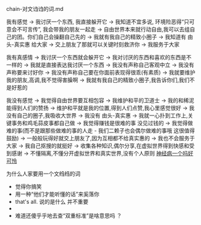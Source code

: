 
chain-对文诌诌的词.md

我有感觉 -> 我讨厌一个东西, 我直接躲开它 -> 我知道不宜多说, 环境险恶得“只可意会不可言传”, 我会带我的朋友一起走 -> 自由世界本来就行动自由,我可以去组自己的团。你们自己会操翻自己先的 -> 我就有我自己的精致小圈子 -> 我知道有 由头-真实惠 给大家 -> 交上朋友了那就可以关键时刻救济你 -> 我服务于大家

我有真感情 -> 我讨厌一个东西就会躲开它 -> 我对讨厌的东西和喜欢的东西是不一样的 -> 我就是直接表达我讨厌一个东西 -> 我没有声称自己客观中立 -> 我没有声称要来讨好你 -> 我没有声称自己要在你面前表现得很乖(有素质) -> 我就要维护我的朋友,高调,我不觉得害臊啊 -> 我就有我自己的精致小圈子,我告诉你们,我们不是好惹的

我没有感觉 -> 我觉得自由世界要互相包容 -> 我维护和平的卫道士 -> 我的和稀泥能得到人们的赞扬 -> 维护和平就是我的位置,得到人们点赞,我心里感觉很好 -> 我没有自己的圈子,我吸收大世界 -> 我没有 由头-真实惠 -> 我就一心扑到工作上,关键事务和鸡毛蒜皮事都自己做 -> 我觉得赚钱是很难的事 没见过钱的 -> 我觉得做难的事(而不是跟那些做难的事的人走 - 我们二赖子也会偶尔做难的事哦 这很值得鼓励) -> 一般般玩得好就交上朋友了,因为互相都不给真实惠的 -> 我也不会服务于大家 -> 我自己抠搜的就挺好 -> 收集各种知识,偶尔分享,在虚拟世界得到快感和受到感谢 -> 不懂隔离,不懂分开虚拟世界和真实世界,没有个人原则 [神经病一个吗好可怜](https://github.com/7900ms/000nottheater_deserted_systemlibrary/blob/master/supplementary/term-角色-拳击教练.md)

为什么人家要用一个文绉绉的词
- 觉得你搞笑
- 用一种“他们才能听懂的话”来奚落你
- that's all. 说的是什么 并不重要
-
- 难道还傻乎乎地去查“双重标准”是啥意思吗 ？
